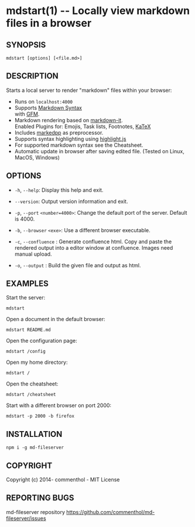 # mdstart(1) -- Locally view markdown files in a browser

## SYNOPSIS

    mdstart [options] [<file.md>]

## DESCRIPTION

Starts a local server to render "markdown" files within your browser:

* Runs on `localhost:4000`
* Supports [Markdown Syntax][]  
  with [GFM][].
* Markdown rendering based on [markdown-it][].   
  Enabled Plugins for: Emojis, Task lists, Footnotes, [KaTeX][]
* Includes [markedpp][] as preprocessor.
* Supports syntax highlighting using [highlight.js][]
* For supported markdown syntax see the Cheatsheet.
* Automatic update in browser after saving edited file. (Tested on Linux, MacOS, Windows)

## OPTIONS

* `-h`, `--help`:
  Display this help and exit.

* `--version`:
  Output version information and exit.

* `-p`, `--port` `<number=4000>`:
  Change the default port of the server.
  Default is 4000.

* `-b`, `--browser` `<exe>`:
  Use a different browser executable.

* `-c`, `--confluence` :
  Generate confluence html. Copy and paste the rendered output into a editor
  window at confluence.
  Images need manual upload.

* `-o`, `--output` : 
  Build the given file and output as html.


## EXAMPLES

Start the server:

    mdstart

Open a document in the default browser:

    mdstart README.md

Open the configuration page:

    mdstart /config

Open my home directory:

    mdstart /

Open the cheatsheet:

    mdstart /cheatsheet

Start with a different browser on port 2000:

    mdstart -p 2000 -b firefox

## INSTALLATION

    npm i -g md-fileserver

## COPYRIGHT

Copyright (c) 2014- commenthol - MIT License

## REPORTING BUGS

md-fileserver repository <https://github.com/commenthol/md-fileserver/issues>

[KaTeX]: https://katex.org/
[GFM]: https://help.github.com/articles/github-flavored-markdown
[highlight.js]: http://highlightjs.org
[markdown-it]: https://github.com/markdown-it/markdown-it
[markedpp]: https://github.com/commenthol/markedpp
[Markdown Syntax]: http://daringfireball.net/projects/markdown/syntax
